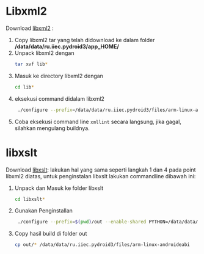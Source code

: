 # Libxml2
Download [libxml2](https://gitlab.gnome.org/GNOME/libxml2/-/releases) :

1. Copy libxml2 tar yang telah didownload ke dalam folder __/data/data/ru.iiec.pydroid3/app_HOME/__
2. Unpack libxml2 dengan 
   ```sh
   tar xvf lib*
   ```
3. Masuk ke directory libxml2 dengan 
   ```sh 
   cd lib*
   ```
4. eksekusi command didalam libxml2 
   ```sh
    ./configure --prefix=/data/data/ru.iiec.pydroid3/files/arm-linux-androideabi --with-pic --enable-shared --with-history --without-zlib --without-lzma PYTHON=/data/data/ru.iiec.pydroid3/files/arm-linux-androideabi/bin/python && make all -j80 && make -j80 install
    ```
5. Coba eksekusi command line `xmllint` secara langsung, jika gagal, silahkan mengulang buildnya.

# libxslt 
Download [libxslt](https://download.gnome.org/sources/libxslt/1.1):
lakukan hal yang sama seperti langkah 1 dan 4 pada point libxml2 diatas, untuk penginstalan libxslt lakukan commandline dibawah ini:
1. Unpack dan Masuk ke folder libxslt
    ```sh
    cd libxslt*
    ```
  
2. Gunakan Penginstallan
   ```sh
    ./configure --prefix=$(pwd)/out --enable-shared PYTHON=/data/data/ru.iiec.pydroid3/files/arm-linux-androideabi/bin/python && make all -j80 && make -j80 install
    ```
3. Copy hasil build di folder out
   ```sh
   cp out/* /data/data/ru.iiec.pydroid3/files/arm-linux-androideabi
   ```
